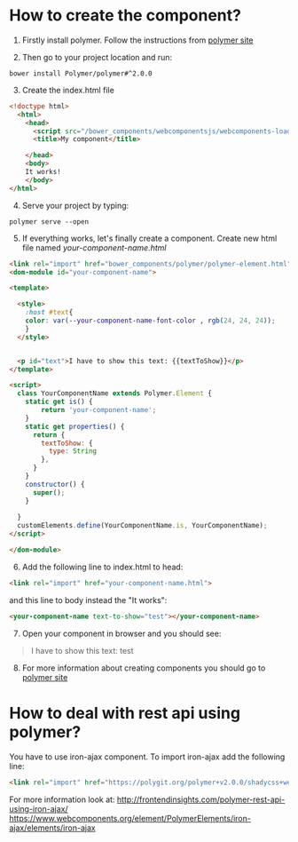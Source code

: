 # How to create the component?

  1. Firstly install polymer. Follow the instructions from [polymer site](https://www.polymer-project.org/2.0/docs/tools/polymer-cli#install)

  2. Then go to your project location and run:
  ```
  bower install Polymer/polymer#^2.0.0
  ```

  3. Create the index.html file

  ```html
  <!doctype html>
    <html>
      <head>
        <script src="/bower_components/webcomponentsjs/webcomponents-loader.js"></script>
        <title>My component</title>

      </head>
      <body>
      It works!
      </body>
</html>
  ```
  
  4. Serve your project by typing:
  ```
  polymer serve --open
  ```
  
  5. If everything works, let's finally create a component. Create new html file named _your-component-name.html_
  ```html
<link rel="import" href="bower_components/polymer/polymer-element.html">
<dom-module id="your-component-name">

  <template>

    <style>
      :host #text{
      color: var(--your-component-name-font-color , rgb(24, 24, 24));
      }
    </style>


    <p id="text">I have to show this text: {{textToShow}}</p>
  </template>

  <script>
    class YourComponentName extends Polymer.Element {
      static get is() {
          return 'your-component-name';
      }
      static get properties() {
        return {
          textToShow: {
            type: String
          },
        }
      }
      constructor() {
        super();
      }
      
    }
    customElements.define(YourComponentName.is, YourComponentName);
  </script>

</dom-module>
  ```

  6. Add the following line to index.html to head:
```html
<link rel="import" href="your-component-name.html">
```
  and this line to body instead the "It works":
```html
<your-component-name text-to-show="test"></your-component-name>
```
  7. Open your component in browser and you should see: 
  >I have to show this text: test
  
  8. For more information about creating components you should go to [polymer site](https://www.polymer-project.org/2.0/start/)

# How to deal with rest api using polymer?

You have to use iron-ajax component. To import iron-ajax add the following line:
```html
<link rel="import" href="https://polygit.org/polymer+v2.0.0/shadycss+webcomponents+1.0.0/components/iron-ajax/iron-ajax.html">
```
For more information look at:
http://frontendinsights.com/polymer-rest-api-using-iron-ajax/ </br>
https://www.webcomponents.org/element/PolymerElements/iron-ajax/elements/iron-ajax
